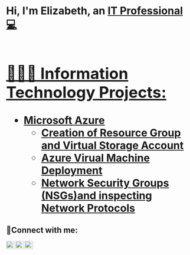 <h1>Hi, I'm Elizabeth, an <a href="https://linkedin.com/in/ElizabethOnas">IT Professional 💻 <h1>
<h2> 👩🏽‍💻  Information Technology Projects:</h2>

- <b>Microsoft Azure</b>
  - [Creation of Resource Group and Virtual Storage Account](https://github.com/elizabethonas/microsoft-azure-resource-group-and-virual-storage-account)
  - [Azure Virual Machine Deployment](https://github.com/elizabethonas/microsoft-azure-windows-virtual-machine)
  - [Network Security Groups (NSGs)and inspecting Network Protocols](https://github.com/elizabethonas/network-security-groups-nsgs-and-inspecting-network-protocol)

<h2>🤳Connect with me:</h2>

[<img align="left" alt="Josh | Twitter" width="22px" src="https://cdn.jsdelivr.net/npm/simple-icons@v3/icons/twitter.svg" />][twitter]
[<img align="left" alt="Josh | LinkedIn" width="22px" src="https://cdn.jsdelivr.net/npm/simple-icons@v3/icons/linkedin.svg" />][linkedin]
[<img align="left" alt="Josh | Instagram" width="22px" src="https://cdn.jsdelivr.net/npm/simple-icons@v3/icons/instagram.svg" />][instagram]

[twitter]: https://twitter.com/Josh
[instagram]: https://www.instagram.com/Josh
[linkedin]: https://linkedin.com/in/Josh
